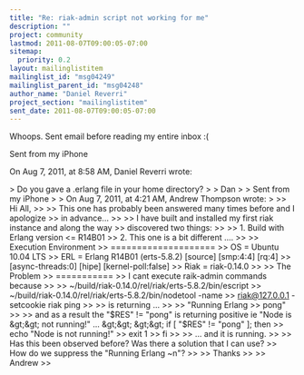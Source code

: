```yaml
---
title: "Re: riak-admin script not working for me"
description: ""
project: community
lastmod: 2011-08-07T09:00:05-07:00
sitemap:
  priority: 0.2
layout: mailinglistitem
mailinglist_id: "msg04249"
mailinglist_parent_id: "msg04248"
author_name: "Daniel Reverri"
project_section: "mailinglistitem"
sent_date: 2011-08-07T09:00:05-07:00
---
```



Whoops. Sent email before reading my entire inbox :(


Sent from my iPhone

On Aug 7, 2011, at 8:58 AM, Daniel Reverri  wrote:

&gt; Do you gave a .erlang file in your home directory?
&gt; 
&gt; Dan
&gt; 
&gt; Sent from my iPhone
&gt; 
&gt; On Aug 7, 2011, at 4:21 AM, Andrew Thompson  wrote:
&gt; 
&gt;&gt; Hi All,
&gt;&gt; 
&gt;&gt; This one has probably been answered many times before and I apologize
&gt;&gt; in advance...
&gt;&gt; 
&gt;&gt; I have built and installed my first riak instance and along the way
&gt;&gt; discovered two things:
&gt;&gt; 
&gt;&gt; 1. Build with Erlang version &lt;= R14B01
&gt;&gt; 2. This one is a bit different ....
&gt;&gt; 
&gt;&gt; Execution Environment
&gt;&gt; ====================
&gt;&gt; OS = Ubuntu 10.04 LTS
&gt;&gt; ERL = Erlang R14B01 (erts-5.8.2) [source] [smp:4:4] [rq:4]
&gt;&gt; [async-threads:0] [hipe] [kernel-poll:false]
&gt;&gt; Riak = riak-0.14.0
&gt;&gt; 
&gt;&gt; The Problem
&gt;&gt; ===========
&gt;&gt; I cant execute raik-admin commands because
&gt;&gt; 
&gt;&gt; ~/build/riak-0.14.0/rel/riak/erts-5.8.2/bin/escript
&gt;&gt; ~/build/riak-0.14.0/rel/riak/erts-5.8.2/bin/nodetool -name
&gt;&gt; riak@127.0.0.1 -setcookie riak ping
&gt;&gt; 
&gt;&gt; is returning ...
&gt;&gt; 
&gt;&gt; "Running Erlang
&gt;&gt; pong"
&gt;&gt; 
&gt;&gt; and as a result the "$RES" != "pong" is returning positive ie "Node is
&gt;&gt; not running!" ...
&gt;&gt; 
&gt;&gt; if [ "$RES" != "pong" ]; then
&gt;&gt; echo "Node is not running!"
&gt;&gt; exit 1
&gt;&gt; fi
&gt;&gt; 
&gt;&gt; ... and it is running.
&gt;&gt; 
&gt;&gt; Has this been observed before? Was there a solution that I can use?
&gt;&gt; How do we suppress the "Running Erlang ~n"?
&gt;&gt; 
&gt;&gt; Thanks
&gt;&gt; 
&gt;&gt; Andrew
&gt;&gt; 

